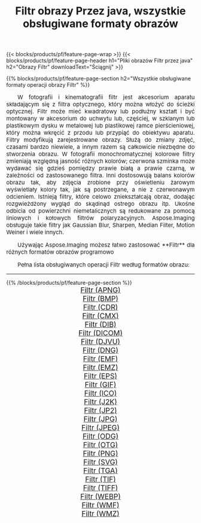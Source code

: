 ﻿---
title: Filtr obrazy Przez java, wszystkie obsługiwane formaty obrazów 
weight: 3920
url: /pl/java/filter 
lang: pl
langdirlevel: 2
locales: zh-hans,ja,it,ru,de,es,fr,nl,id,lt,pl,pt,vi,tr,ko,zh-hant,ar,hi,th,sv,cs,uk,he
description: Używając Aspose.Imaging możesz łatwo Filtr obrazy Via java
---

{{< blocks/products/pf/feature-page-wrap >}}
{{< blocks/products/pf/feature-page-header h1="Pliki obrazów Filtr przez java" h2="Obrazy Filtr" downloadText="Ściągnij" >}}


{{% blocks/products/pf/feature-page-section  h2="Wszystkie obsługiwane formaty operacji obrazy Filtr" %}}
<p align="justify" style="text-indent:2em;font-size:15px;">
W fotografii i kinematografii filtr jest akcesorium aparatu składającym się z filtra optycznego, który można włożyć do ścieżki optycznej. Filtr może mieć kwadratowy lub podłużny kształt i być montowany w akcesorium do uchwytu lub, częściej, w szklanym lub plastikowym dysku w metalowej lub plastikowej ramce pierścieniowej, który można wkręcić z przodu lub przypiąć do obiektywu aparatu. Filtry modyfikują zarejestrowane obrazy. Służą do zmiany zdjęć, czasami bardzo niewiele, a innym razem są całkowicie niezbędne do stworzenia obrazu. W fotografii monochromatycznej kolorowe filtry zmieniają względną jasność różnych kolorów; czerwona szminka może wydawać się gdzieś pomiędzy prawie białą a prawie czarną, w zależności od zastosowanego filtra. Inni dostosowują balans kolorów obrazu tak, aby zdjęcia zrobione przy oświetleniu żarowym wyświetlały kolory tak, jak są postrzegane, a nie z czerwonawym odcieniem. Istnieją filtry, które celowo zniekształcają obraz, dodając rozgwieżdżony wygląd do skądinąd ostrego obrazu itp. Ukośne odbicia od powierzchni niemetalicznych są redukowane za pomocą liniowych i kołowych filtrów polaryzacyjnych. Aspose.Imaging obsługuje takie filtry jak Gaussian Blur, Sharpen, Median Filter, Motion Weiner i wiele innych.
</p>
<p align="justify" style="text-indent:2em;font-size:15px;">
Używając Aspose.Imaging możesz łatwo zastosować **Filtr** dla różnych formatów obrazów programowo
</p>
<p align="justify" style="text-indent:2em;font-size:15px;">
Pełna lista obsługiwanych operacji Filtr według formatów obrazu:
</p>
<hr/>
{{% /blocks/products/pf/feature-page-section %}}
<div class="container-fluid productfamilypage bg-gray">
    <div class="convertypes bg-gray agp-content section">
        <div class="container">
		<div class="row other-converters" style="gap: 10px;font-size: 19px;text-align:center;">
		    <div class='col-md-2 other-converter remove-lp remove-rp'><a href="/imaging/pl/java/filter/apng" style="padding:15px;">Filtr (APNG)</a></div><div class='col-md-2 other-converter remove-lp remove-rp'><a href="/imaging/pl/java/filter/bmp" style="padding:15px;">Filtr (BMP)</a></div><div class='col-md-2 other-converter remove-lp remove-rp'><a href="/imaging/pl/java/filter/cdr" style="padding:15px;">Filtr (CDR)</a></div><div class='col-md-2 other-converter remove-lp remove-rp'><a href="/imaging/pl/java/filter/cmx" style="padding:15px;">Filtr (CMX)</a></div><div class='col-md-2 other-converter remove-lp remove-rp'><a href="/imaging/pl/java/filter/dib" style="padding:15px;">Filtr (DIB)</a></div><div class='col-md-2 other-converter remove-lp remove-rp'><a href="/imaging/pl/java/filter/dicom" style="padding:15px;">Filtr (DICOM)</a></div><div class='col-md-2 other-converter remove-lp remove-rp'><a href="/imaging/pl/java/filter/djvu" style="padding:15px;">Filtr (DJVU)</a></div><div class='col-md-2 other-converter remove-lp remove-rp'><a href="/imaging/pl/java/filter/dng" style="padding:15px;">Filtr (DNG)</a></div><div class='col-md-2 other-converter remove-lp remove-rp'><a href="/imaging/pl/java/filter/emf" style="padding:15px;">Filtr (EMF)</a></div><div class='col-md-2 other-converter remove-lp remove-rp'><a href="/imaging/pl/java/filter/emz" style="padding:15px;">Filtr (EMZ)</a></div><div class='col-md-2 other-converter remove-lp remove-rp'><a href="/imaging/pl/java/filter/eps" style="padding:15px;">Filtr (EPS)</a></div><div class='col-md-2 other-converter remove-lp remove-rp'><a href="/imaging/pl/java/filter/gif" style="padding:15px;">Filtr (GIF)</a></div><div class='col-md-2 other-converter remove-lp remove-rp'><a href="/imaging/pl/java/filter/ico" style="padding:15px;">Filtr (ICO)</a></div><div class='col-md-2 other-converter remove-lp remove-rp'><a href="/imaging/pl/java/filter/j2k" style="padding:15px;">Filtr (J2K)</a></div><div class='col-md-2 other-converter remove-lp remove-rp'><a href="/imaging/pl/java/filter/jp2" style="padding:15px;">Filtr (JP2)</a></div><div class='col-md-2 other-converter remove-lp remove-rp'><a href="/imaging/pl/java/filter/jpg" style="padding:15px;">Filtr (JPG)</a></div><div class='col-md-2 other-converter remove-lp remove-rp'><a href="/imaging/pl/java/filter/jpeg" style="padding:15px;">Filtr (JPEG)</a></div><div class='col-md-2 other-converter remove-lp remove-rp'><a href="/imaging/pl/java/filter/odg" style="padding:15px;">Filtr (ODG)</a></div><div class='col-md-2 other-converter remove-lp remove-rp'><a href="/imaging/pl/java/filter/otg" style="padding:15px;">Filtr (OTG)</a></div><div class='col-md-2 other-converter remove-lp remove-rp'><a href="/imaging/pl/java/filter/png" style="padding:15px;">Filtr (PNG)</a></div><div class='col-md-2 other-converter remove-lp remove-rp'><a href="/imaging/pl/java/filter/svg" style="padding:15px;">Filtr (SVG)</a></div><div class='col-md-2 other-converter remove-lp remove-rp'><a href="/imaging/pl/java/filter/tga" style="padding:15px;">Filtr (TGA)</a></div><div class='col-md-2 other-converter remove-lp remove-rp'><a href="/imaging/pl/java/filter/tif" style="padding:15px;">Filtr (TIF)</a></div><div class='col-md-2 other-converter remove-lp remove-rp'><a href="/imaging/pl/java/filter/tiff" style="padding:15px;">Filtr (TIFF)</a></div><div class='col-md-2 other-converter remove-lp remove-rp'><a href="/imaging/pl/java/filter/webp" style="padding:15px;">Filtr (WEBP)</a></div><div class='col-md-2 other-converter remove-lp remove-rp'><a href="/imaging/pl/java/filter/wmf" style="padding:15px;">Filtr (WMF)</a></div><div class='col-md-2 other-converter remove-lp remove-rp'><a href="/imaging/pl/java/filter/wmz" style="padding:15px;">Filtr (WMZ)</a></div>
                </div>
        </div>
    </div>
</div>
<br/>
